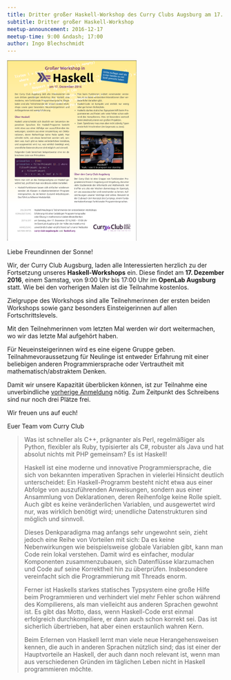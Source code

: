 ```yaml
---
title: Dritter großer Haskell-Workshop des Curry Clubs Augsburg am 17. Dezember 2016
subtitle: Dritter großer Haskell-Workshop
meetup-announcement: 2016-12-17
meetup-time: 9:00 &ndash; 17:00
author: Ingo Blechschmidt
---
```


<div class="right">
  <a href="/files/haskellworkshop-plakat3.pdf">
    <img width="300" src="/files/haskellworkshop-plakat3.png" />
  </a>
</div>

Liebe Freundinnen der Sonne!

Wir, der Curry Club Augsburg, laden alle Interessierten herzlich zu der Fortsetzung unseres
**Haskell-Workshops** ein. Diese findet am **17. Dezember 2016**,
einem Samstag, von 9:00 Uhr bis 17:00 Uhr im **OpenLab Augsburg** statt. Wie
bei den vorherigen Malen ist die Teilnahme kostenlos.

Zielgruppe des Workshops sind alle Teilnehmerinnen der ersten beiden Workshops
sowie ganz besonders Einsteigerinnen auf allen Fortschrittslevels.

Mit den Teilnehmerinnen vom letzten Mal werden wir dort weitermachen, wo wir das letzte Mal aufgehört haben.

Für Neueinsteigerinnen wird es eine eigene Gruppe geben.
Teilnahmevoraussetzung für Neulinge ist entweder Erfahrung mit einer beliebigen anderen
Programmiersprache oder Vertrautheit mit mathematisch/abstraktem Denken.

Damit wir unsere Kapazität überblicken können, ist zur Teilnahme eine
unverbindliche [vorherige Anmeldung][pad] nötig. Zum Zeitpunkt des Schreibens
sind nur noch drei Plätze frei.

Wir freuen uns auf euch!

Euer Team vom Curry Club

<!--more-->

> Was ist schneller als C++, prägnanter als Perl, regelmäßiger als Python,
> flexibler als Ruby, typisierter als C#, robuster als Java und hat
> absolut nichts mit PHP gemeinsam? Es ist Haskell!
> 
> Haskell ist eine moderne und innovative Programmiersprache, die sich von
> bekannten imperativen Sprachen in vielerlei Hinsicht deutlich
> unterscheidet: Ein Haskell-Programm besteht nicht etwa aus einer Abfolge
> von auszuführenden Anweisungen, sondern aus einer Ansammlung von
> Deklarationen, deren Reihenfolge keine Rolle spielt. Auch gibt es keine
> veränderlichen Variablen, und ausgewertet wird nur, was wirklich
> benötigt wird; unendliche Datenstrukturen sind möglich und sinnvoll.
> 
> Dieses Denkparadigma mag anfangs sehr ungewohnt sein, zieht jedoch eine
> Reihe von Vorteilen mit sich: Da es keine Nebenwirkungen wie
> beispielsweise globale Variablen gibt, kann man Code rein lokal
> verstehen. Damit wird es einfacher, modular Komponenten zusammenzubauen,
> sich Datenflüsse klarzumachen und Code auf seine Korrektheit hin zu
> überprüfen. Insbesondere vereinfacht sich die Programmierung mit Threads
> enorm.
> 
> Ferner ist Haskells starkes statisches Typsystem eine große Hilfe beim
> Programmieren und verhindert viel mehr Fehler schon während des
> Kompilierens, als man vielleicht aus anderen Sprachen gewohnt ist. Es
> gibt das Motto, dass, wenn Haskell-Code erst einmal erfolgreich
> durchkompiliere, er dann auch schon korrekt sei. Das ist sicherlich
> übertrieben, hat aber einen erstaunlich wahren Kern.
> 
> Beim Erlernen von Haskell lernt man viele neue Herangehensweisen kennen,
> die auch in anderen Sprachen nützlich sind; das ist einer der
> Hauptvorteile an Haskell, der auch dann noch relevant ist, wenn man aus
> verschiedenen Gründen im täglichen Leben nicht in Haskell programmieren
> möchte.


[pad]: https://ola.pads.ccc.de/haskell-workshop-2016
[hs-platform]: https://www.haskell.org/platform/
[hackage]: http://hackage.haskell.org/
